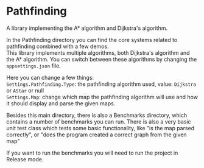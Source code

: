 # Pathfinding
 A library implementing the A* algorithm and Dijkstra's algorithm.

 In the Pathfinding directory you can find the core systems related to pathfinding combined with a few demos.
 <br/>This library implements multiple algorithms, both Dijkstra's algorithm and the A* algorithm. You can switch between these algorithms by changing the `appsettings.json` file.

 Here you can change a few things:
<br/>`Settings.Pathfinding.Type`: the pathfinding algorithm used, value: `Dijkstra` or `AStar` or null
<br/>`Settings.Map`: change which map the pathfinding algorithm will use and how it should display and parse the given maps.

Besides this main directory, there is also a Benchmarks directory, which contains a number of benchmarks you can run.
There is also a very basic unit test class which tests some basic functionality, like "is the map parsed correctly", or "does the program created a correct graph from the given map"

 If you want to run the benchmarks you will need to run the project in Release mode.
